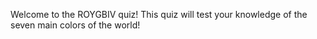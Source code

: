 Welcome to the ROYGBIV quiz! This quiz will test your knowledge of the seven main colors of the world!
